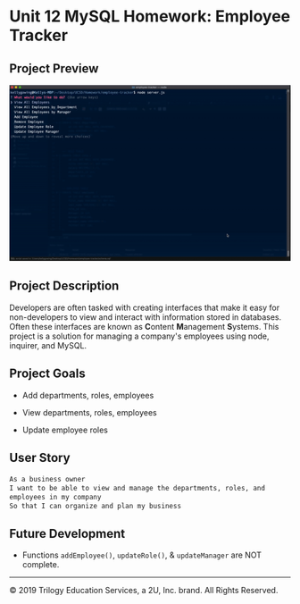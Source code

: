 # Unit 12 MySQL Homework: Employee Tracker

## Project Preview

![employee tracker demo](./Assets/projectpreview.gif)

## Project Description 

Developers are often tasked with creating interfaces that make it easy for non-developers to view and interact with information stored in databases. Often these interfaces are known as **C**ontent **M**anagement **S**ystems. This project is a solution for managing a company's employees using node, inquirer, and MySQL.

## Project Goals

  * Add departments, roles, employees

  * View departments, roles, employees

  * Update employee roles

## User Story

```
As a business owner
I want to be able to view and manage the departments, roles, and employees in my company
So that I can organize and plan my business

```
## Future Development
- Functions `addEmployee()`, `updateRole()`, & `updateManager` are NOT complete.
- - -
© 2019 Trilogy Education Services, a 2U, Inc. brand. All Rights Reserved.
